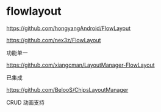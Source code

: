 # flowlayout

https://github.com/hongyangAndroid/FlowLayout

https://github.com/nex3z/FlowLayout

功能单一

https://github.com/xiangcman/LayoutManager-FlowLayout

已集成

https://github.com/BelooS/ChipsLayoutManager

CRUD 动画支持